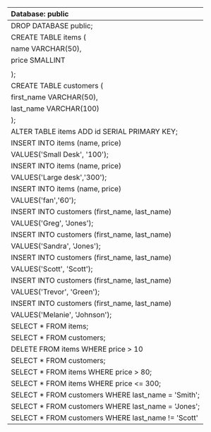 |Database: public|
|:----|
|DROP DATABASE public;|
|CREATE TABLE items (|
|name VARCHAR(50),|
|price SMALLINT|
|	|
| );|
| CREATE TABLE customers (|
|first_name VARCHAR(50),|
| last_name VARCHAR(100)|
| );|
| ALTER TABLE items ADD id SERIAL PRIMARY KEY;|
|INSERT INTO items (name, price)|
| VALUES('Small Desk', '100');|
| INSERT INTO items (name, price)|
| VALUES('Large desk','300');|
| INSERT INTO items (name, price)|
| VALUES('fan','60');|
| INSERT INTO customers (first_name, last_name)|
| VALUES('Greg', 'Jones');|
| INSERT INTO customers (first_name, last_name)|
| VALUES('Sandra', 'Jones');|
| INSERT INTO customers (first_name, last_name)|
|VALUES('Scott', 'Scott');|
| INSERT INTO customers (first_name, last_name)|
|VALUES('Trevor', 'Green');|
| INSERT INTO customers (first_name, last_name)|
| VALUES('Melanie', 'Johnson');|
| SELECT * FROM items;|
|SELECT * FROM customers;|
| DELETE FROM items WHERE price > 10|
|SELECT * FROM customers;|
| SELECT * FROM items WHERE price > 80;|
| SELECT * FROM items WHERE price <= 300;|
|SELECT * FROM customers WHERE last_name = 'Smith';|
|SELECT * FROM customers WHERE last_name = 'Jones';|
| SELECT * FROM customers WHERE last_name != 'Scott'